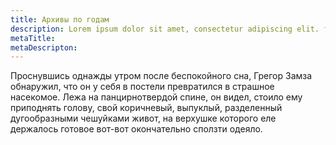 ```yaml
---
title: Архивы по годам
description: Lorem ipsum dolor sit amet, consectetur adipiscing elit. телом
metaTitle: 
metaDescripton: 
---
```

Проснувшись однажды утром после беспокойного сна, Грегор Замза обнаружил, что он у себя в постели превратился в страшное насекомое. Лежа на панцирнотвердой спине, он видел, стоило ему приподнять голову, свой коричневый, выпуклый, разделенный дугообразными чешуйками живот, на верхушке которого еле держалось готовое вот-вот окончательно сползти одеяло.
